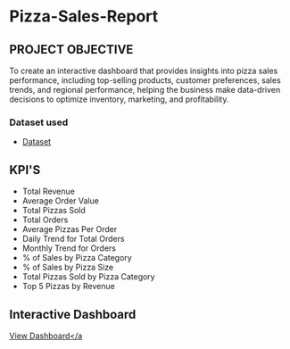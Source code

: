 # Pizza-Sales-Report

## PROJECT OBJECTIVE
To create an interactive dashboard that provides insights into pizza sales performance, including top-selling products, customer preferences, sales trends, and regional performance, helping the business make data-driven decisions to optimize inventory, marketing, and profitability.

### Dataset used
- <a href=https://github.com/ankita12Shinde/Pizza-Sale-Report/blob/main/pizza_sales.csv>Dataset</a>

## KPI'S
- Total Revenue
- Average Order Value
- Total Pizzas Sold
- Total Orders
- Average Pizzas Per Order
- Daily Trend for Total Orders
- Monthly Trend for Orders
- % of Sales by Pizza Category
- % of Sales by Pizza Size
- Total Pizzas Sold by Pizza Category
- Top 5 Pizzas by Revenue

## Interactive Dashboard
<a href=https://github.com/ankita12Shinde/Pizza-Sale-Report/blob/main/power%20bi%20screenshot.docx>View Dashboard</a

